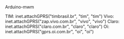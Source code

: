 Arduino-mwm

TIM: inet.attachGPRS("timbrasil.br", "tim", "tim")
Vivo: inet.attachGPRS("zap.vivo.com.br", "vivo", "vivo")
Claro: inet.attachGPRS("claro.com.br", "claro", "claro")
Oi: inet.attachGPRS("gprs.oi.com.br", "oi", "oi")

